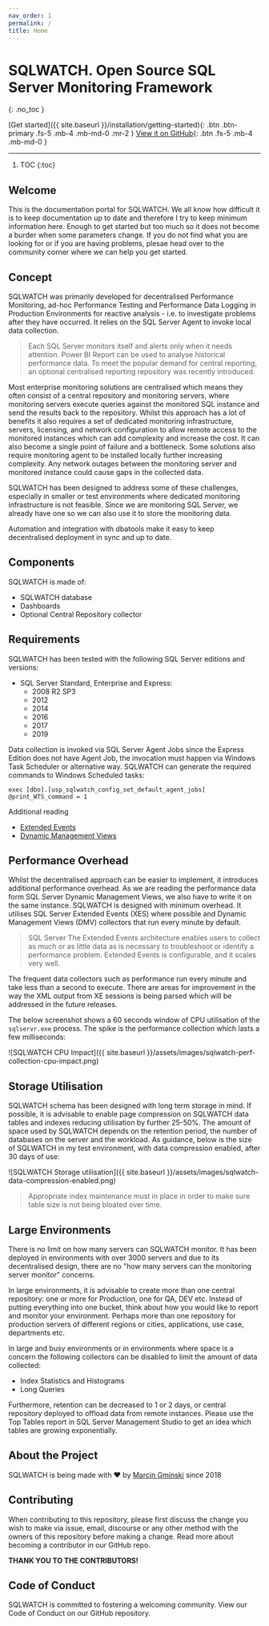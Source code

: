```yaml
---
nav_order: 1
permalink: /
title: Home
---
```


# SQLWATCH. Open Source SQL Server Monitoring Framework
{: .no_toc }

[Get started]({{ site.baseurl }}/installation/getting-started){: .btn .btn-primary .fs-5 .mb-4 .mb-md-0 .mr-2 } [View it on GitHub](https://github.com/marcingminski/sqlwatch){: .btn .fs-5 .mb-4 .mb-md-0 }

---

1. TOC
{:toc}

## Welcome

This is the documentation portal for SQLWATCH. We all know how difficult it is to keep documentation up to date and therefore I try to keep minimum information here. Enough to get started but too much so it does not become a burder when some parameters change. If you do not find what you are looking for or if you are having problems, plesae head over to the community corner where we can help you get started.

## Concept

SQLWATCH was primarily developed for decentralised Performance Monitoring, ad-hoc Performance Testing and Performance Data Logging in Production Environments for reactive analysis - i.e. to investigate problems after they have occurred. It relies on the SQL Server Agent to invoke local data collection.

>Each SQL Server monitors itself and alerts only when it needs attention. Power BI Report can be used to analyse historical performance data. To meet the popular demand for central reporting, an optional centralised reporting repository was recently introduced. 

Most enterprise monitoring solutions are centralised which means they often consist of a central repository and monitoring servers, where monitoring servers execute queries against the monitored SQL instance and send the results back to the repository. Whilst this approach has a lot of benefits it also requires a set of dedicated monitoring infrastructure, servers, licensing, and network configuration to allow remote access to the monitored instances which can add complexity and increase the cost. 
It can also become a single point of failure and a bottleneck. Some solutions also require monitoring agent to be installed locally further increasing complexity. Any network outages between the monitoring server and monitored instance could cause gaps in the collected data. 

SQLWATCH has been designed to address some of these challenges, especially in smaller or test environments where dedicated monitoring infrastructure is not feasible. Since we are monitoring SQL Server, we already have one so we can also use it to store the monitoring data.  

Automation and integration with dbatools make it easy to keep decentralised deployment in sync and up to date.

## Components


SQLWATCH is made of:
- SQLWATCH database
- Dashboards
- Optional Central Repository collector

## Requirements

SQLWATCH has been tested with the following SQL Server editions and versions: 
* SQL Server Standard, Enterprise and Express:
  * 2008 R2 SP3
  * 2012
  * 2014
  * 2016
  * 2017
  * 2019
  
Data collection is invoked via SQL Server Agent Jobs since the Express Edition does not have Agent Job, the invocation must happen via Windows Task Scheduler or alternative way. SQLWATCH can generate the required commands to Windows Scheduled tasks:

```
exec [dbo].[usp_sqlwatch_config_set_default_agent_jobs] @print_WTS_command = 1
```

Additional reading
- [Extended Events](https://docs.microsoft.com/en-us/sql/relational-databases/extended-events/extended-events)
- [Dynamic Management Views](https://docs.microsoft.com/en-us/sql/relational-databases/system-dynamic-management-views/system-dynamic-management-views)

## Performance Overhead

Whilst the decentralised approach can be easier to implement, it introduces additional performance overhead. As we are reading the performance data form SQL Server Dynamic Management Views, we also have to write it on the same instance. SQLWATCH is designed with minimum overhead. It utilises SQL Server Extended Events (XES) where possible and Dynamic Management Views (DMV) collectors that run every minute by default.

> SQL Server The Extended Events architecture enables users to collect as much or as little data as is necessary to troubleshoot or identify a performance problem. Extended Events is configurable, and it scales very well.

The frequent data collectors such as performance run every minute and take less than a second to execute. There are areas for improvement in the way the XML output from XE sessions is being parsed which will be addressed in the future releases.

The below screenshot shows a 60 seconds window of CPU utilisation of the `sqlservr.exe` process. The spike is the performance collection which lasts a few milliseconds:

![SQLWATCH CPU Impact]({{ site.baseurl }}/assets/images/sqlwatch-perf-collection-cpu-impact.png)

## Storage Utilisation

SQLWATCH schema has been designed with long term storage in mind. If possible, it is advisable to enable page compression on SQLWATCH data tables and indexes reducing utilisation by further 25-50%. The amount of space used by SQLWATCH depends on the retention period, the number of databases on the server and the workload. As guidance, below is the size of SQLWATCH in my test environment, with data compression enabled, after 30 days of use:

![SQLWATCH Storage utilisation]({{ site.baseurl }}/assets/images/sqlwatch-data-compression-enabled.png)

>Appropriate index maintenance must in place in order to make sure table size is not being bloated over time.

## Large Environments

There is no limit on how many servers can SQLWATCH monitor. It has been deployed in environments with over 3000 servers and due to its decentralised design, there are no "how many servers can the monitoring server monitor" concerns.

In large environments, it is advisable to create more than one central repository: one or more for Production, one for QA, DEV etc. Instead of putting everything into one bucket, think about how you would like to report and monitor your environment. Perhaps more than one repository for production servers of different regions or cities, applications, use case, departments etc.

In large and busy environments or in environments where space is a concern the following collectors can be disabled to limit the amount of data collected:
- Index Statistics and Histograms 
- Long Queries

Furthermore, retention can be decreased to 1 or 2 days, or central repository deployed to offload data from remote instances.
Please use the Top Tables report in SQL Server Management Studio to get an idea which tables are growing exponentially. 

## About the Project
SQLWATCH is being made with :heart: by [Marcin Gminski](https://github.com/marcingminski) since 2018

## Contributing
When contributing to this repository, please first discuss the change you wish to make via issue, email, discourse or any other method with the owners of this repository before making a change. Read more about becoming a contributor in our GitHub repo.

**THANK YOU TO THE CONTRIBUTORS!**

## Code of Conduct
SQLWATCH is committed to fostering a welcoming community.
View our Code of Conduct on our GitHub repository.
